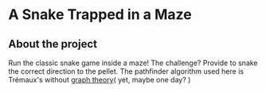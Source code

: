 # A Snake Trapped in a Maze

## About the project
Run the classic snake game inside a maze! The challenge? Provide to snake the correct direction to the pellet. The pathfinder algorithm used here is Trémaux's without [graph theory](https://en.wikipedia.org/wiki/Tr%C3%A9maux_tree)( yet, maybe one day? ) 
